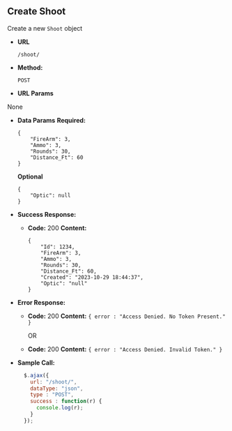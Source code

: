 **Create Shoot**
----
Create a new `Shoot` object

* **URL**

  `/shoot/`

* **Method:**

  `POST`

*  **URL Params**

  None

* **Data Params**
  **Required:**
  ```
  {
      "FireArm": 3,
      "Ammo": 3,
      "Rounds": 30,
      "Distance_Ft": 60
  }
  ```
  **Optional**
  ```
  {
      "Optic": null
  }
  ```

* **Success Response:**

  * **Code:** 200
    **Content:**
    ```
    {
	    "Id": 1234,
	    "FireArm": 3,
	    "Ammo": 3,
	    "Rounds": 30,
	    "Distance_Ft": 60,
	    "Created": "2023-10-29 18:44:37",
	    "Optic": "null"
    }
    ```

* **Error Response:**

  * **Code:** 200
    **Content:** `{ error : "Access Denied. No Token Present." }`

    OR

   * **Code:** 200
      **Content:** `{ error : "Access Denied. Invalid Token." }`

* **Sample Call:**

  ```javascript
    $.ajax({
      url: "/shoot/",
      dataType: "json",
      type : "POST",
      success : function(r) {
        console.log(r);
      }
    });
  ```
